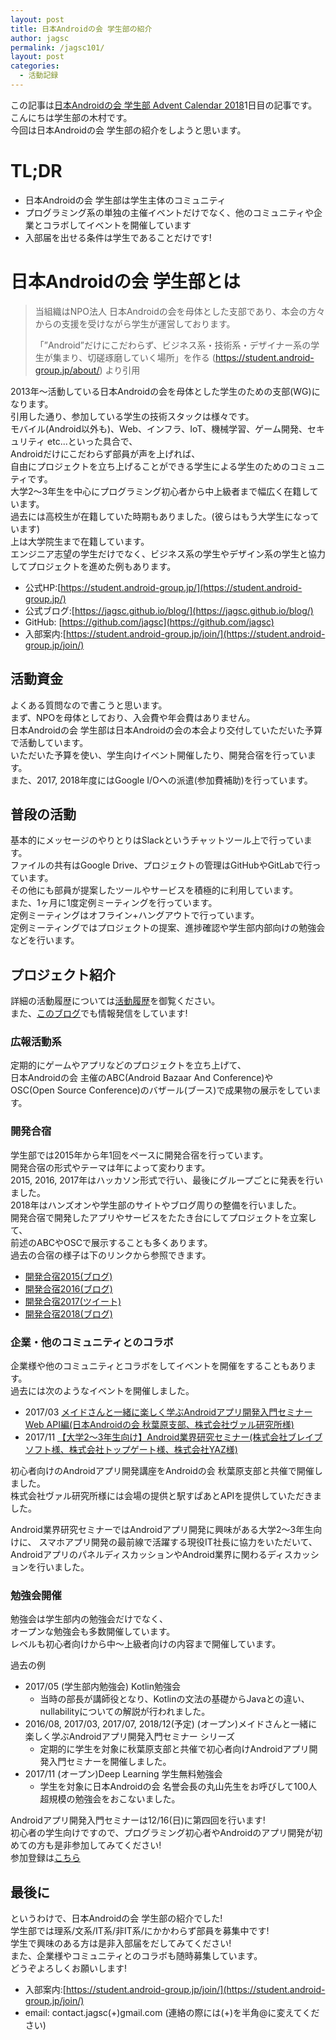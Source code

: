 ```yaml
---
layout: post
title: 日本Androidの会 学生部の紹介
author: jagsc
permalink: /jagsc101/
layout: post
categories:
  - 活動記録
---
```


この記事は[日本Androidの会 学生部 Advent Calendar 2018](https://qiita.com/advent-calendar/2018/jagsc)1日目の記事です。  
こんにちは学生部の木村です。  
今回は日本Androidの会 学生部の紹介をしようと思います。  

# TL;DR

- 日本Androidの会 学生部は学生主体のコミュニティ
- プログラミング系の単独の主催イベントだけでなく、他のコミュニティや企業とコラボしてイベントを開催しています
- 入部届を出せる条件は学生であることだけです!

# 日本Androidの会 学生部とは

> 当組織はNPO法人 日本Androidの会を母体とした支部であり、本会の方々からの支援を受けながら学生が運営しております。
>
>「”Android”だけにこだわらず、ビジネス系・技術系・デザイナー系の学生が集まり、切磋琢磨していく場所」を作る
> (https://student.android-group.jp/about/) より引用

2013年〜活動している日本Androidの会を母体とした学生のための支部(WG)になります。  
引用した通り、参加している学生の技術スタックは様々です。  
モバイル(Android以外も)、Web、インフラ、IoT、機械学習、ゲーム開発、セキュリティ etc...といった具合で、  
Androidだけにこだわらず部員が声を上げれば、  
自由にプロジェクトを立ち上げることができる学生による学生のためのコミュニティです。  
大学2〜3年生を中心にプログラミング初心者から中上級者まで幅広く在籍しています。  
過去には高校生が在籍していた時期もありました。(彼らはもう大学生になっています)  
上は大学院生まで在籍しています。  
エンジニア志望の学生だけでなく、ビジネス系の学生やデザイン系の学生と協力してプロジェクトを進めた例もあります。  

- 公式HP:[https://student.android-group.jp/](https://student.android-group.jp/)  
- 公式ブログ:[https://jagsc.github.io/blog/](https://jagsc.github.io/blog/)
- GitHub: [https://github.com/jagsc](https://github.com/jagsc)
- 入部案内:[https://student.android-group.jp/join/](https://student.android-group.jp/join/)

## 活動資金

よくある質問なので書こうと思います。  
まず、NPOを母体としており、入会費や年会費はありません。  
日本Androidの会 学生部は日本Androidの会の本会より交付していただいた予算で活動しています。  
いただいた予算を使い、学生向けイベント開催したり、開発合宿を行っています。  
また、2017, 2018年度にはGoogle I/Oへの派遣(参加費補助)を行っています。

## 普段の活動

基本的にメッセージのやりとりはSlackというチャットツール上で行っています。  
ファイルの共有はGoogle Drive、プロジェクトの管理はGitHubやGitLabで行っています。  
その他にも部員が提案したツールやサービスを積極的に利用しています。  
また、1ヶ月に1度定例ミーティングを行っています。  
定例ミーティングはオフライン+ハングアウトで行っています。  
定例ミーティングではプロジェクトの提案、進捗確認や学生部内部向けの勉強会などを行います。

## プロジェクト紹介

詳細の活動履歴については[活動履歴](https://student.android-group.jp/)を御覧ください。  
また、[このブログ](https://jagsc.github.io/blog/)でも情報発信をしています!  

### 広報活動系

定期的にゲームやアプリなどのプロジェクトを立ち上げて、  
日本Androidの会 主催のABC(Android Bazaar And Conference)や  
OSC(Open Source Conference)のバザール(ブース)で成果物の展示をしています。  

### 開発合宿

学生部では2015年から年1回をペースに開発合宿を行っています。  
開発合宿の形式やテーマは年によって変わります。  
2015, 2016, 2017年はハッカソン形式で行い、最後にグループごとに発表を行いました。  
2018年はハンズオンや学生部のサイトやブログ周りの整備を行いました。  
開発合宿で開発したアプリやサービスをたたき台にしてプロジェクトを立案して、  
前述のABCやOSCで展示することも多くあります。  
過去の合宿の様子は下のリンクから参照できます。  

- [開発合宿2015(ブログ)](https://jagsc.github.io/blog/devcamp2015/)
- [開発合宿2016(ブログ)](https://jagsc.github.io/blog/devcamp2016/)
- [開発合宿2017(ツイート)](https://twitter.com/StudentAndroid/status/934607105612324865)
- [開発合宿2018(ブログ)](https://jagsc.github.io/blog/devcamp2018/)

### 企業・他のコミュニティとのコラボ

企業様や他のコミュニティとコラボをしてイベントを開催をすることもあります。  
過去には次のようなイベントを開催しました。  

- 2017/03 [メイドさんと一緒に楽しく学ぶAndroidアプリ開発入門セミナー Web API編(日本Androidの会 秋葉原支部、株式会社ヴァル研究所様)](https://jagsa.connpass.com/event/50029/)
- 2017/11 [【大学2～3年生向け】Android業界研究セミナー(株式会社ブレイブソフト様、株式会社トップゲート様、株式会社YAZ様)](https://jagsc.connpass.com/event/68115/)

初心者向けのAndroidアプリ開発講座をAndroidの会 秋葉原支部と共催で開催しました。  
株式会社ヴァル研究所様には会場の提供と駅すぱあとAPIを提供していただきました。  

Android業界研究セミナーではAndroidアプリ開発に興味がある大学2～3年生向けに、 スマホアプリ開発の最前線で活躍する現役IT社長に協力をいただいて、  
AndroidアプリのパネルディスカッションやAndroid業界に関わるディスカッションを行いました。  

### 勉強会開催

勉強会は学生部内の勉強会だけでなく、  
オープンな勉強会も多数開催しています。  
レベルも初心者向けから中〜上級者向けの内容まで開催しています。  

過去の例

- 2017/05 (学生部内勉強会) Kotlin勉強会
  - 当時の部長が講師役となり、Kotlinの文法の基礎からJavaとの違い、nullabilityについての解説が行われました。
- 2016/08, 2017/03, 2017/07, 2018/12(予定) (オープン)メイドさんと一緒に楽しく学ぶAndroidアプリ開発入門セミナー シリーズ
  - 定期的に学生を対象に秋葉原支部と共催で初心者向けAndroidアプリ開発入門セミナーを開催しました。
- 2017/11 (オープン)Deep Learning 学生無料勉強会
  - 学生を対象に日本Androidの会 名誉会長の丸山先生をお呼びして100人超規模の勉強会をおこないました。  

Androidアプリ開発入門セミナーは12/16(日)に第四回を行います!  
初心者の学生向けですので、プログラミング初心者やAndroidのアプリ開発が初めての方も是非参加してみてください!  
参加登録は[こちら](https://jagsa.connpass.com/event/109552/)

## 最後に

というわけで、日本Androidの会 学生部の紹介でした!  
学生部では理系/文系/IT系/非IT系/にかかわらず部員を募集中です!  
学生で興味のある方は是非入部届をだしてみてください!  
また、企業様やコミュニティとのコラボも随時募集しています。  
どうぞよろしくお願いします!  

- 入部案内:[https://student.android-group.jp/join/](https://student.android-group.jp/join/)
- email: contact.jagsc(+)gmail.com (連絡の際には(+)を半角@に変えてください)

